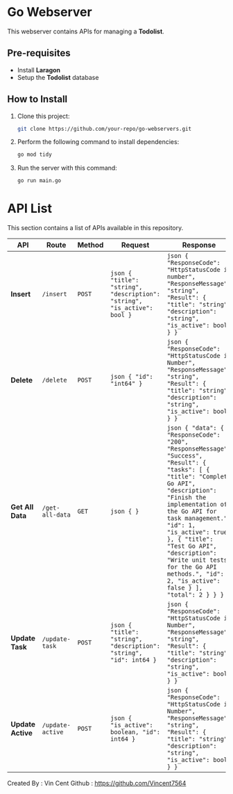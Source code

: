 # Go Webserver

This webserver contains APIs for managing a **Todolist**.

## Pre-requisites

- Install **Laragon**
- Setup the **Todolist** database

## How to Install

1. Clone this project:
   ```bash
   git clone https://github.com/your-repo/go-webservers.git
   ```
2. Perform the following command to install dependencies:
   ```bash
   go mod tidy
   ```
3. Run the server with this command:
   ```bash
   go run main.go
   ```

# API List

This section contains a list of APIs available in this repository.

| **API**          | **Route**        | **Method** | **Request**                                                                                                                                                                                                                                              | **Response**                                                                                                                                                                                                                                                   |
|------------------|------------------|------------|----------------------------------------------------------------------------------------------------------------------------------------------------------------------------------------------------------------------------------------------------------|------------------------------------------------------------------------------------------------------------------------------------------------------------------------------------------------------------------------------------------------------------------|
| **Insert**       | `/insert`         | `POST`     | ```json { "title": "string", "description": "string", "is_active": bool } ```                                                                                                                                                                             | ```json { "ResponseCode": "HttpStatusCode in number", "ResponseMessage": "string", "Result": { "title": "string", "description": "string", "is_active": bool } } ```                                                                                            |
| **Delete**       | `/delete`         | `POST`     | ```json { "id": "int64" } ```                                                                                                                                                                                                                            | ```json { "ResponseCode": "HttpStatusCode in Number", "ResponseMessage": "string", "Result": { "title": "string", "description": "string", "is_active": bool } } ```                                                                                            |
| **Get All Data** | `/get-all-data`   | `GET`      | ```json { } ```                                                                                                                                                                                                                                           | ```json { "data": { "ResponseCode": "200", "ResponseMessage": "Success", "Result": { "tasks": [ { "title": "Complete Go API", "description": "Finish the implementation of the Go API for task management.", "id": 1, "is_active": true }, { "title": "Test Go API", "description": "Write unit tests for the Go API methods.", "id": 2, "is_active": false } ], "total": 2 } } } ``` |
| **Update Task**  | `/update-task`    | `POST`     | ```json { "title": "string", "description": "string", "id": int64 } ```                                                                                                                                                                                  | ```json { "ResponseCode": "HttpStatusCode in Number", "ResponseMessage": "string", "Result": { "title": "string", "description": "string", "is_active": bool } } ```                                                                                            |
| **Update Active**| `/update-active`  | `POST`     | ```json { "is_active": boolean, "id": int64 } ```                                                                                                                                                                                                        | ```json { "ResponseCode": "HttpStatusCode in Number", "ResponseMessage": "string", "Result": { "title": "string", "description": "string", "is_active": bool } } ```                                                                                            |

Created By : Vin Cent 
Github : https://github.com/Vincent7564
